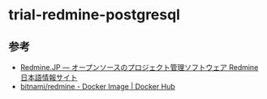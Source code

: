 trial-redmine-postgresql
========================

## 参考

- [Redmine.JP — オープンソースのプロジェクト管理ソフトウェア Redmine 日本語情報サイト](https://redmine.jp/)
- [bitnami/redmine - Docker Image | Docker Hub](https://hub.docker.com/r/bitnami/redmine)
